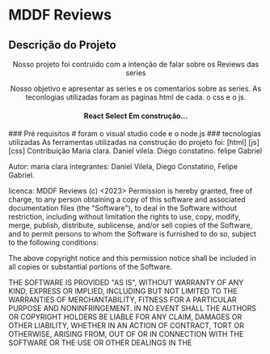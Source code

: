 # MDDF Reviews
## Descrição do Projeto 
<p align="center">Nosso projeto foi contruido com a intenção de falar sobre os Reviews das series</p>

<p align="center">
<a herf= "#objetivo">Nosso objetivo e apresentar as series e os comentarios sobre as series</a>.
<a herf= "#tecnologias">As teconlogias utilizadas foram as paginas html de cada. o css e o js</a>.
</p>
<h4 align="center">
  React Select Em construção...
</h4>
### Pré requisitos
# foram o visual studio code e o node.js
### tecnologias utilizadas
As ferramentas utilizadas na construção do projeto foi:
[html]
[js]
[css]
Contribuição
Maria clara. Daniel vilela. Diego constatino. felipe Gabriel

Autor:
maria clara 
integrantes: Daniel Vilela, Diego Constatino, Felipe Gabriel.

licenca:
MDDF Reviews (c) <2023> <Maria clara>
Permission is hereby granted, free of charge, to any person obtaining a copy
of this software and associated documentation files (the "Software"), to deal
in the Software without restriction, including without limitation the rights
to use, copy, modify, merge, publish, distribute, sublicense, and/or sell
copies of the Software, and to permit persons to whom the Software is
furnished to do so, subject to the following conditions:

The above copyright notice and this permission notice shall be included in all
copies or substantial portions of the Software.

THE SOFTWARE IS PROVIDED "AS IS", WITHOUT WARRANTY OF ANY KIND, EXPRESS OR
IMPLIED, INCLUDING BUT NOT LIMITED TO THE WARRANTIES OF MERCHANTABILITY,
FITNESS FOR A PARTICULAR PURPOSE AND NONINFRINGEMENT. IN NO EVENT SHALL THE
AUTHORS OR COPYRIGHT HOLDERS BE LIABLE FOR ANY CLAIM, DAMAGES OR OTHER
LIABILITY, WHETHER IN AN ACTION OF CONTRACT, TORT OR OTHERWISE, ARISING FROM,
OUT OF OR IN CONNECTION WITH THE SOFTWARE OR THE USE OR OTHER DEALINGS IN THE

 


